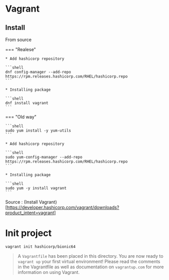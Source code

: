 # Vagrant

## Install

From source

=== "Realese"

    * Add hashicorp repository

    ```shell
    dnf config-manager --add-repo https://rpm.releases.hashicorp.com/RHEL/hashicorp.repo
    ```
    
    * Installing package

    ```shell
    dnf install vagrant
    ```

=== "Old way"

    ```shell
    sudo yum install -y yum-utils
    ```

    * Add hashicorp repository

    ```shell
    sudo yum-config-manager --add-repo https://rpm.releases.hashicorp.com/RHEL/hashicorp.repo
    ```

    * Installing package
    
    ```shell
    sudo yum -y install vagrant
    ```

Source : (Install Vagrant)[https://developer.hashicorp.com/vagrant/downloads?product_intent=vagrant]

# Init project

```shell
vagrant init hashicorp/bionic64
```

> A `Vagrantfile` has been placed in this directory. You are now
ready to `vagrant up` your first virtual environment! Please read
the comments in the Vagrantfile as well as documentation on
`vagrantup.com` for more information on using Vagrant.
